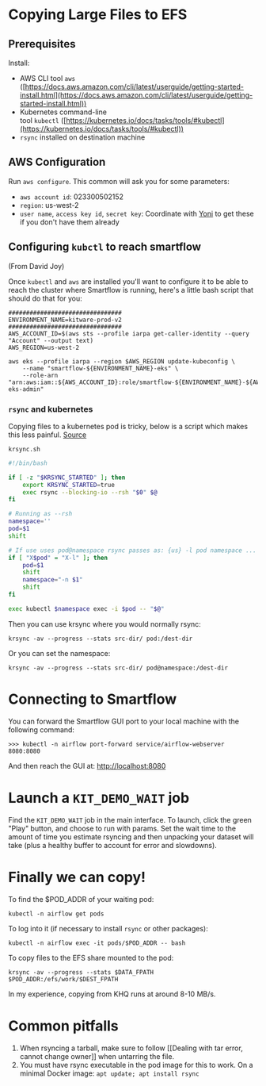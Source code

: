 
# Copying Large Files to EFS

## Prerequisites
Install:
- AWS CLI tool `aws` ([https://docs.aws.amazon.com/cli/latest/userguide/getting-started-install.html](https://docs.aws.amazon.com/cli/latest/userguide/getting-started-install.html))
- Kubernetes command-line tool `kubectl` ([https://kubernetes.io/docs/tasks/tools/#kubectl](https://kubernetes.io/docs/tasks/tools/#kubectl))
- `rsync` installed on destination machine

## AWS Configuration
Run `aws configure`. This common will ask you for some parameters:
- `aws account id`: 023300502152
- `region`: us-west-2  
- `user name`, `access key id`, `secret key`: Coordinate with [Yoni](mailto:yonatan.gefen@kitware.com ) to get these if you don't have them already

## Configuring `kubctl` to reach smartflow
(From David Joy)

Once `kubectl` and `aws` are installed you'll want to configure it to be able to reach the cluster where Smartflow is running, here's a little bash script that should do that for you:
```
################################  
ENVIRONMENT_NAME=kitware-prod-v2  
################################  
AWS_ACCOUNT_ID=$(aws sts --profile iarpa get-caller-identity --query "Account" --output text)  
AWS_REGION=us-west-2  
  
aws eks --profile iarpa --region $AWS_REGION update-kubeconfig \  
	--name "smartflow-${ENVIRONMENT_NAME}-eks" \  
	--role-arn "arn:aws:iam::${AWS_ACCOUNT_ID}:role/smartflow-${ENVIRONMENT_NAME}-${AWS_REGION}-eks-admin"  
```

### `rsync` and kubernetes

Copying files to a kubernetes pod is tricky, below is a script which makes this less painful.
 [Source](https://serverfault.com/a/887402)

`krsync.sh`

```bash
#!/bin/bash

if [ -z "$KRSYNC_STARTED" ]; then
    export KRSYNC_STARTED=true
    exec rsync --blocking-io --rsh "$0" $@
fi

# Running as --rsh
namespace=''
pod=$1
shift

# If use uses pod@namespace rsync passes as: {us} -l pod namespace ...
if [ "X$pod" = "X-l" ]; then
    pod=$1
    shift
    namespace="-n $1"
    shift
fi

exec kubectl $namespace exec -i $pod -- "$@"
```

Then you can use krsync where you would normally rsync:
```
krsync -av --progress --stats src-dir/ pod:/dest-dir
```

Or you can set the namespace:
```
krsync -av --progress --stats src-dir/ pod@namespace:/dest-dir
```

# Connecting to Smartflow
You can forward the Smartflow GUI port to your local machine with the following command:

```
>>> kubectl -n airflow port-forward service/airflow-webserver 8080:8080  
```

And then reach the GUI at: [http://localhost:8080](http://localhost:8080/)

# Launch a `KIT_DEMO_WAIT`  job
Find the `KIT_DEMO_WAIT` job in the main interface. To launch, click the green "Play" button, and choose to run with params. Set the wait time to the amount of time you estimate rsyncing and then unpacking your dataset will take (plus a healthy buffer to account for error and slowdowns).

# Finally we can copy!
To find the $POD_ADDR of your waiting pod: 
```
kubectl -n airflow get pods
```

To log into it (if necessary to install `rsync` or other packages):
```
kubectl -n airflow exec -it pods/$POD_ADDR -- bash
```

To copy files to the EFS share mounted to the pod:
```
krsync -av --progress --stats $DATA_FPATH $POD_ADDR:/efs/work/$DEST_FPATH
```

In my experience, copying from KHQ runs at around 8-10 MB/s.

# Common pitfalls
1. When rsyncing a tarball, make sure to follow [[Dealing with tar error, cannot change owner]] when untarring the file.
2. You must have rsync executable in the pod image for this to work. On a minimal Docker image: `apt update; apt install rsync`
